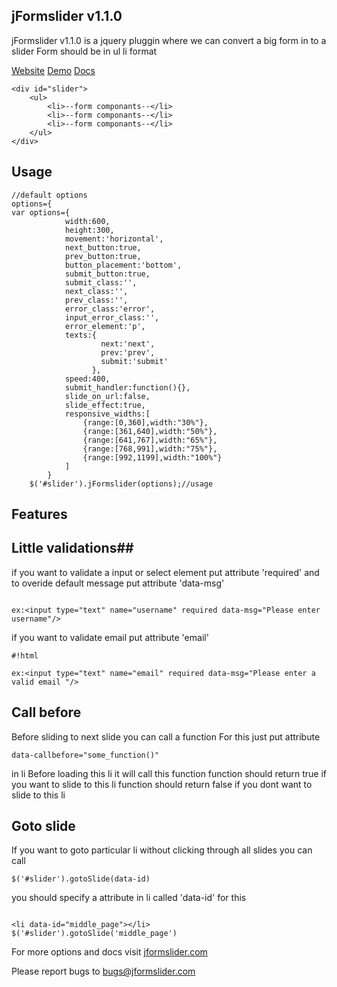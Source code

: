 ## **jFormslider v1.1.0** ##

jFormslider v1.1.0 is a jquery pluggin where we can convert a big form in to a slider
Form should be in ul li format

[Website](http://jformslider.com)
[Demo](http://jformslider.com/#demo)
[Docs](http://jformslider.com/docs)
```
<div id="slider">
	<ul>
		<li>--form componants--</li>
		<li>--form componants--</li>
		<li>--form componants--</li>
	</ul>
</div>
```
## **Usage** ##
```
//default options
options={
var options={
            width:600,
            height:300,
            movement:'horizontal',
            next_button:true,
            prev_button:true,
            button_placement:'bottom',
            submit_button:true,
            submit_class:'',
            next_class:'',
            prev_class:'',
            error_class:'error',
            input_error_class:'',
            error_element:'p',
            texts:{
                    next:'next',
                    prev:'prev',
                    submit:'submit'
                  },
            speed:400,
            submit_handler:function(){},
            slide_on_url:false,
			slide_effect:true,
			responsive_widths:[
				{range:[0,360],width:"30%"},
				{range:[361,640],width:"50%"},
				{range:[641,767],width:"65%"},
				{range:[768,991],width:"75%"},
				{range:[992,1199],width:"100%"}
			]
        }	
	$('#slider').jFormslider(options);//usage
```

## **Features** ##
## **Little validations**##
if you want to validate a input or select element put attribute 'required' and to overide default message put attribute 'data-msg'

```

ex:<input type="text" name="username" required data-msg="Please enter username"/>
```

if you want to validate email put attribute 'email'

```
#!html

ex:<input type="text" name="email" required data-msg="Please enter a valid email "/>
```

## **Call before** ##

Before sliding to next slide you can call a function For this just put attribute

```
data-callbefore="some_function()" 
```

in li Before loading this li it will call this function function should return true if you want to slide to this li function should return false if you dont want to slide to this li

## **Goto slide** ##
If you want to goto particular li without clicking through all slides you can call

```
$('#slider').gotoSlide(data-id)
```

you should specify a attribute in li called 'data-id' for this

```

<li data-id="middle_page"></li>
$('#slider').gotoSlide('middle_page')
```
For more options and docs visit [jformslider.com](http://jformslider.com/)

Please report bugs to bugs@jformslider.com
